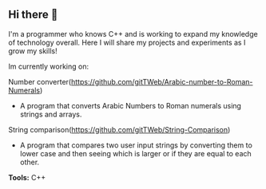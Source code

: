 ## Hi there 👋

I'm a programmer who knows C++ and is working to expand my knowledge of technology overall. Here I will share my projects and experiments as I grow my skills!

Im currently working on:

Number converter(https://github.com/gitTWeb/Arabic-number-to-Roman-Numerals)
- A program that converts Arabic Numbers to Roman numerals using strings and arrays.

String comparison(https://github.com/gitTWeb/String-Comparison)
- A program that compares two user input strings by converting them to lower case and then seeing which is larger or if they are equal to each other.

**Tools:** C++

